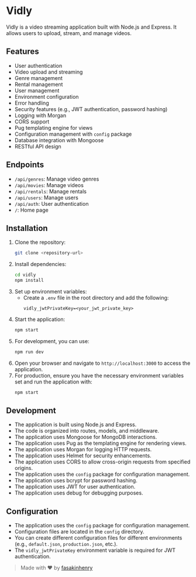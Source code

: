 # Vidly

Vidly is a video streaming application built with Node.js and Express. It allows users to upload, stream, and manage videos.

## Features

- User authentication
- Video upload and streaming
- Genre management
- Rental management
- User management
- Environment configuration
- Error handling
- Security features (e.g., JWT authentication, password hashing)
- Logging with Morgan
- CORS support
- Pug templating engine for views
- Configuration management with `config` package
- Database integration with Mongoose
- RESTful API design

## Endpoints

- `/api/genres`: Manage video genres
- `/api/movies`: Manage videos
- `/api/rentals`: Manage rentals
- `/api/users`: Manage users
- `/api/auth`: User authentication
- `/`: Home page

## Installation

1. Clone the repository:
   ```bash
   git clone <repository-url>
   ```
2. Install dependencies:
   ```bash
   cd vidly
   npm install
   ```
3. Set up environment variables:
   - Create a `.env` file in the root directory and add the following:
     ```
     vidly_jwtPrivateKey=<your_jwt_private_key>
     ```
4. Start the application:
   ```bash
   npm start
   ```
5. For development, you can use:
   ```bash
   npm run dev
   ```
6. Open your browser and navigate to `http://localhost:3000` to access the application.
7. For production, ensure you have the necessary environment variables set and run the application with:
   ```bash
   npm start
   ```
## Development

- The application is built using Node.js and Express.
- The code is organized into routes, models, and middleware.
- The application uses Mongoose for MongoDB interactions.
- The application uses Pug as the templating engine for rendering views.
- The application uses Morgan for logging HTTP requests.
- The application uses Helmet for security enhancements.
- The application uses CORS to allow cross-origin requests from specified origins.
- The application uses the `config` package for configuration management.
- The application uses bcrypt for password hashing.
- The application uses JWT for user authentication.
- The application uses debug for debugging purposes.

## Configuration
- The application uses the `config` package for configuration management.
- Configuration files are located in the `config` directory.
- You can create different configuration files for different environments (e.g., `default.json`, `production.json`, etc.).
- The `vidly_jwtPrivateKey` environment variable is required for JWT authentication.

> Made with ❤️ by [fasakinhenry](https://github.com/fasakinhenry)
